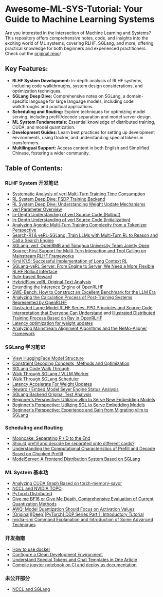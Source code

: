 # Awesome-ML-SYS-Tutorial: Your Guide to Machine Learning Systems

Are you interested in the intersection of Machine Learning and Systems? This repository offers comprehensive notes, code, and insights into the exciting world of ML systems, covering RLHF, SGLang, and more, offering practical knowledge for both beginners and experienced practitioners. Check out the [original repo](https://github.com/zhaochenyang20/Awesome-ML-SYS-Tutorial)!

## Key Features:

*   **RLHF System Development:** In-depth analysis of RLHF systems, including code walkthroughs, system design considerations, and optimization techniques.
*   **SGLang Deep Dive:** Comprehensive notes on SGLang, a domain-specific language for large language models, including code walkthroughs and practical applications.
*   **Scheduling and Routing:** Explore techniques for optimizing model serving, including prefill/decode separation and model server design.
*   **ML System Fundamentals:** Essential knowledge of distributed training, CUDA, and model quantization.
*   **Development Guides:** Learn best practices for setting up development environments, using Docker, and understanding special tokens in transformers.
*   **Multilingual Support:** Access content in both English and Simplified Chinese, fostering a wider community.

## Table of Contents:

### RLHF System 开发笔记
*   [Systematic Analysis of verl Multi-Turn Training Time Consumption](rlhf/verl/multi-turn/tool_examples/profile.md)
*   [RL System Deep Dive: FSDP Training Backend](rlhf/sys-design/readme-2.md)
*   [RL System Deep Dive: Understanding Weight Update Mechanisms](rlhf/sys-design/readme-1.md)
*   [verl Parameter Overview](rlhf/verl/multi-turn/code-walk-through/readme-5.md)
*   [In-Depth Understanding of verl Source Code (Rollout)](rlhf/verl/multi-turn/code-walk-through/readme-2.md)
*   [In-Depth Understanding of verl Source Code (Initialization)](rlhf/verl/multi-turn/code-walk-through/readme.md)
*   [Analyzing Agentic Multi-Turn Training Complexity from a Tokenizer Perspective](rlhf/verl/multi-turn/fast_tokenization/multiturn_tokenization_and_masking_ZH.md)
*   [Search-R1 & veRL-SGLang: Train LLMs with Multi-Turn RL to Reason and Call a Search Engine](rlhf/verl/multi-turn//tool_examples/verl-multiturn-searchR1-like_ZH.md)
*   [SGLang, verl, OpenBMB and Tsinghua University Team Jointly Open Source: First Support for Multi-Turn Interaction and Tool Calling on Mainstream RLHF Frameworks](rlhf/verl/multi-turn/release_log/verl-multiturn-rollout-Release_ZH.md)
*   [Kimi K1.5: Successful Implementation of Long Context RL](rlhf/partial-rollout/readme.md)
*   [SGLang-veRL Server: From Engine to Server, We Need a More Flexible RLHF Rollout Interface](rlhf/verl/server-based/veRL-server-based-rollout.md)
*   [Rule-based Reward](https://zhuanlan.zhihu.com/p/13211508979)
*   [HybridFlow veRL Original Text Analysis](rlhf/verl/readme.md)
*   [Extending the Inference Engine of OpenRLHF](rlhf/OpenRLHF/develop-log.md)
*   [SWE-Bench: How to Construct an Excellent Benchmark for the LLM Era](https://zhuanlan.zhihu.com/p/16292266518)
*   [Analyzing the Calculation Process of Post-Training Systems Represented by OpenRLHF](rlhf/OpenRLHF/readme.md)
*   [Illustrated Large Model RLHF Series: PPO Principles and Source Code Interpretation that Everyone Can Understand](https://zhuanlan.zhihu.com/p/677607581) and [Illustrated Distributed Training Process Based on Ray in OpenRLHF](https://zhuanlan.zhihu.com/p/12871616401)
*   [Latency optimization for weight updates](sglang/latency-accelerte-for-weight-updates/readme.md)
*   [Analyzing Mainstream Alignment Algorithms and the NeMo-Aligner Framework](https://zhuanlan.zhihu.com/p/5220718268)

### SGLang 学习笔记
*   [View HuggingFace Model Structure](https://zhuanlan.zhihu.com/p/9912733791)
*   [Constraint Decoding Concepts, Methods and Optimization](sglang/constraint-decoding/readme.md)
*   [SGLang Code Walk Through](sglang/code-walk-through/readme.md)
*   [Walk Through SGLang / VLLM Worker](sglang/sglang-worker/readme.md)
*   [Walk Through SGLang Scheduler](sglang/sglang-scheduler/readme-CN.md)
*   [Latency Accelerate For Weight Updates](sglang/latency-accelerte-for-weight-updates/readme-CN.md)
*   [Reward / Embed Model Sever Engine Status Analysis](https://zhuanlan.zhihu.com/p/4148050391)
*   [SGLang Backend Original Text Analysis](https://zhuanlan.zhihu.com/p/716543182)
*   [Beginner's Perspective: Utilizing vllm to Serve New Embedding Models](https://zhuanlan.zhihu.com/p/715857723)
*   [Beginner's Perspective: Utilizing SGL to Serve Embedding Models](https://zhuanlan.zhihu.com/p/715805386)
*   [Beginner's Perspective: Experience and Gain from Migrating vllm to SGLang](https://zhuanlan.zhihu.com/p/714833359)

### Scheduling and Routing
*   [Mooncake: Separating P / D to the End](https://zhuanlan.zhihu.com/p/1711346141)
*   [Should prefill and decode be separated onto different cards?](https://zhuanlan.zhihu.com/p/1280567902)
*   [Understanding the Computational Characteristics of Prefill and Decode Based on Chunked Prefill](https://zhuanlan.zhihu.com/p/718715866)
*   [ModelServer: A Frontend Distribution System Based on SGLang](https://zhuanlan.zhihu.com/p/718015016)

### ML System 基本功
*   [Analyzing CUDA Graph Based on torch-memory-savor](distributed/cuda-graph/readme.md)
*   [NCCL and NVIDIA TOPO](distributed/nccl/readme.md)
*   [PyTorch Distributed](distributed/torch-distributed/readme.md)
*   [Give me BF16 or Give Me Death, Comprehensive Evaluation of Current Quantization Methods](https://zhuanlan.zhihu.com/p/5485556270)
*   [AWQ: Model Quantization Should Focus on Activation Values](https://zhuanlan.zhihu.com/p/942485319)
*   [[Original][Deep][PyTorch] DDP Series Part 1: Introductory Tutorial](https://zhuanlan.zhihu.com/p/178402798)
*   [nvidia-smi Command Explanation and Introduction of Some Advanced Techniques](https://www.yourmetaverse.cn/deep_learning/199/)

### 开发指南
*   [How to use docker](engineer/how-to-use-docker/readme.md)
*   [Configure a Clean Development Environment](engineer/uv/readme.md)
*   [Understand Special Tokens and Chat Templates in One Article](transformers/special_tokens/special_tokens.md)
*   [Compile jupyter notebook on CI and deploy as documentation](https://zhuanlan.zhihu.com/p/2382351079)

### 未公开部分
*   [NCCL and SGLang](distributed/nccl/readme_en.md)